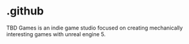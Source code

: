 # .github
TBD Games is an indie game studio focused on creating mechanically interesting games with unreal engine 5.

